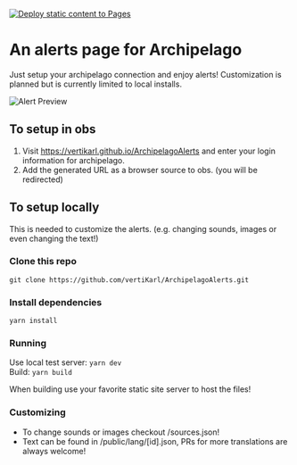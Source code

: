 [![Deploy static content to Pages](https://github.com/vertiKarl/ArchipelagoAlerts/actions/workflows/deploy.yml/badge.svg)](https://github.com/vertiKarl/ArchipelagoAlerts/actions/workflows/deploy.yml)

# An alerts page for Archipelago

Just setup your archipelago connection and enjoy alerts!
Customization is planned but is currently limited to local installs.

![Alert Preview](https://i.imgur.com/YLIufrx.png)

## To setup in obs

1. Visit https://vertikarl.github.io/ArchipelagoAlerts and enter your login information for archipelago.
2. Add the generated URL as a browser source to obs. (you will be redirected)

## To setup locally

This is needed to customize the alerts. (e.g. changing sounds, images or even changing the text!)

### Clone this repo

`git clone https://github.com/vertiKarl/ArchipelagoAlerts.git`

### Install dependencies

`yarn install`

### Running

Use local test server: `yarn dev`  
Build: `yarn build`

When building use your favorite static site server to host the files!

### Customizing

- To change sounds or images checkout /sources.json!
- Text can be found in /public/lang/[id].json, PRs for more translations are always welcome!
